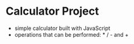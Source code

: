 # Calculator Project
- simple calculator built with JavaScript
- operations that can be performed: * / - and +
